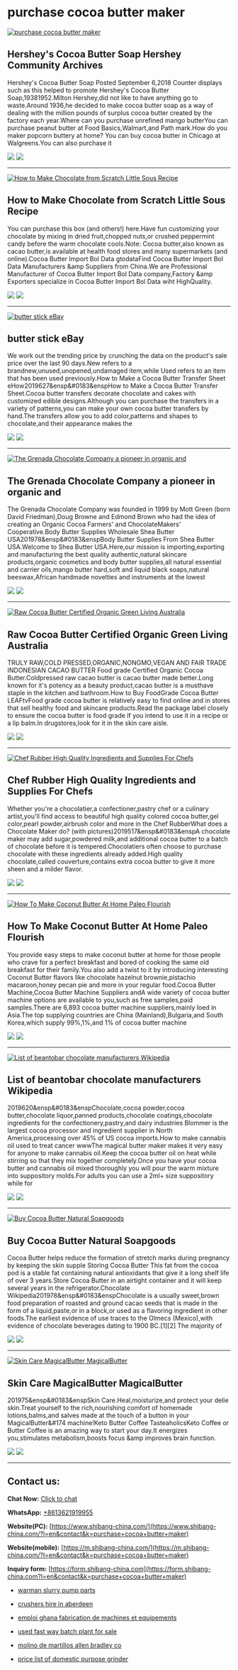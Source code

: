# purchase cocoa butter maker

<a href="https://swt.shibang-china.com/?l=en&img&k=purchase+cocoa+butter+maker" target="_blank">![purchase cocoa butter maker](http://static.shibang-china.com/all-800x300/282.jpg)</a>

## Hershey's Cocoa Butter Soap Hershey Community Archives
Hershey's Cocoa Butter Soap Posted September 6,2018 Counter displays such as this helped to promote Hershey's Cocoa Butter Soap,19381952.Milton Hershey,did not like to have anything go to waste.Around 1936,he decided to make cocoa butter soap as a way of dealing with the million pounds of surplus cocoa butter created by the factory each year.Where can you purchase unrefined mango butterYou can purchase peanut butter at Food Basics,Walmart,and Path mark.How do you maker popcorn buttery at home? You can buy cocoa butter in Chicago at Walgreens.You can also purchase it


<a href="https://whatsapp.shibangsoft.com/WhatsApp.php" target="_blank" title="WhatsApp">![](http://static.shibang-china.com/icon/whatsapp.png)</a> <a href="https://swt.shibang-china.com/?l=en&icon&k=purchase+cocoa+butter+maker" target="_blank">![](http://static.shibang-china.com/icon/chat-en.png)</a>

---

<a href="https://swt.shibang-china.com/?l=en&img&k=purchase+cocoa+butter+maker" target="_blank">![How to Make Chocolate from Scratch Little Sous Recipe](http://static.shibang-china.com/all-800x300/1018.jpg)</a>

## How to Make Chocolate from Scratch Little Sous Recipe
You can purchase this box (and others!) here.Have fun customizing your chocolate by mixing in dried fruit,chopped nuts,or crushed peppermint candy before the warm chocolate cools.Note: Cocoa butter,also known as cacao butter,is available at health food stores and many supermarkets (and online).Cocoa Butter Import Bol Data gtodataFind Cocoa Butter Import Bol Data Manufacturers &amp Suppliers from China.We are Professional Manufacturer of Cocoa Butter Import Bol Data company,Factory &amp Exporters specialize in Cocoa Butter Import Bol Data wiht HighQuality.


<a href="https://whatsapp.shibangsoft.com/WhatsApp.php" target="_blank" title="WhatsApp">![](http://static.shibang-china.com/icon/whatsapp.png)</a> <a href="https://swt.shibang-china.com/?l=en&icon&k=purchase+cocoa+butter+maker" target="_blank">![](http://static.shibang-china.com/icon/chat-en.png)</a>

---

<a href="https://swt.shibang-china.com/?l=en&img&k=purchase+cocoa+butter+maker" target="_blank">![butter stick eBay](http://static.shibang-china.com/all-800x300/768.jpg)</a>

## butter stick eBay
We work out the trending price by crunching the data on the product's sale price over the last 90 days.New refers to a brandnew,unused,unopened,undamaged item,while Used refers to an item that has been used previously.How to Make a Cocoa Butter Transfer Sheet eHow2019627&ensp&#0183&enspHow to Make a Cocoa Butter Transfer Sheet.Cocoa butter transfers decorate chocolate and cakes with customized edible designs.Although you can purchase the transfers in a variety of patterns,you can make your own cocoa butter transfers by hand.The transfers allow you to add color,patterns and shapes to chocolate,and their appearance makes the


<a href="https://whatsapp.shibangsoft.com/WhatsApp.php" target="_blank" title="WhatsApp">![](http://static.shibang-china.com/icon/whatsapp.png)</a> <a href="https://swt.shibang-china.com/?l=en&icon&k=purchase+cocoa+butter+maker" target="_blank">![](http://static.shibang-china.com/icon/chat-en.png)</a>

---

<a href="https://swt.shibang-china.com/?l=en&img&k=purchase+cocoa+butter+maker" target="_blank">![The Grenada Chocolate Company a pioneer in organic and](http://static.shibang-china.com/all-800x300/310.jpg)</a>

## The Grenada Chocolate Company a pioneer in organic and
The Grenada Chocolate Company was founded in 1999 by Mott Green (born David Friedman),Doug Browne and Edmond Brown who had the idea of creating an Organic Cocoa Farmers' and ChocolateMakers' Cooperative.Body Butter Supplies Wholesale Shea Butter USA201978&ensp&#0183&enspBody Butter Supplies From Shea Butter USA.Welcome to Shea Butter USA.Here,our mission is importing,exporting and manufacturing the best quality authentic,natural skincare products,organic cosmetics and body butter supplies,all natural essential and carrier oils,mango butter hard,soft and liquid black soaps,natural beeswax,African handmade novelties and instruments at the lowest


<a href="https://whatsapp.shibangsoft.com/WhatsApp.php" target="_blank" title="WhatsApp">![](http://static.shibang-china.com/icon/whatsapp.png)</a> <a href="https://swt.shibang-china.com/?l=en&icon&k=purchase+cocoa+butter+maker" target="_blank">![](http://static.shibang-china.com/icon/chat-en.png)</a>

---

<a href="https://swt.shibang-china.com/?l=en&img&k=purchase+cocoa+butter+maker" target="_blank">![Raw Cocoa Butter Certified Organic Green Living Australia](http://static.shibang-china.com/all-800x300/876.jpg)</a>

## Raw Cocoa Butter Certified Organic Green Living Australia
TRULY RAW,COLD PRESSED,ORGANIC,NONGMO,VEGAN AND FAIR TRADE INDONESIAN CACAO BUTTER Food grade Certified Organic Cocoa Butter.Coldpressed raw cacao butter is cacao butter made better.Long known for it's potency as a beauty product,cacao butter is a musthave staple in the kitchen and bathroom.How to Buy FoodGrade Cocoa Butter LEAFtvFood grade cocoa butter is relatively easy to find online and in stores that sell healthy food and skincare products.Read the package label closely to ensure the cocoa butter is food grade if you intend to use it in a recipe or a lip balm.In drugstores,look for it in the skin care aisle.


<a href="https://whatsapp.shibangsoft.com/WhatsApp.php" target="_blank" title="WhatsApp">![](http://static.shibang-china.com/icon/whatsapp.png)</a> <a href="https://swt.shibang-china.com/?l=en&icon&k=purchase+cocoa+butter+maker" target="_blank">![](http://static.shibang-china.com/icon/chat-en.png)</a>

---

<a href="https://swt.shibang-china.com/?l=en&img&k=purchase+cocoa+butter+maker" target="_blank">![Chef Rubber High Quality Ingredients and Supplies For Chefs](http://static.shibang-china.com/all-800x300/628.jpg)</a>

## Chef Rubber High Quality Ingredients and Supplies For Chefs
Whether you're a chocolatier,a confectioner,pastry chef or a culinary artist,you'll find access to beautiful high quality colored cocoa butter,gel color,pearl powder,airbrush color and more in the Chef RubberWhat does a Chocolate Maker do? (with pictures)2019517&ensp&#0183&enspA chocolate maker may add sugar,powdered milk,and additional cocoa butter to a batch of chocolate before it is tempered.Chocolatiers often choose to purchase chocolate with these ingredients already added.High quality chocolate,called couverture,contains extra cocoa butter to give it more sheen and a milder flavor.


<a href="https://whatsapp.shibangsoft.com/WhatsApp.php" target="_blank" title="WhatsApp">![](http://static.shibang-china.com/icon/whatsapp.png)</a> <a href="https://swt.shibang-china.com/?l=en&icon&k=purchase+cocoa+butter+maker" target="_blank">![](http://static.shibang-china.com/icon/chat-en.png)</a>

---

<a href="https://swt.shibang-china.com/?l=en&img&k=purchase+cocoa+butter+maker" target="_blank">![How To Make Coconut Butter At Home Paleo Flourish](http://static.shibang-china.com/all-800x300/383.jpg)</a>

## How To Make Coconut Butter At Home Paleo Flourish
You provide easy steps to make coconut butter at home for those people who crave for a perfect breakfast and bored of cooking the same old breakfast for their family.You also add a twist to it by introducing interesting Coconut Butter flavors like chocolate hazelnut brownie,pistachio macaroon,honey pecan pie and more in your regular food.Cocoa Butter Machine,Cocoa Butter Machine Suppliers andA wide variety of cocoa butter machine options are available to you,such as free samples,paid samples.There are 6,893 cocoa butter machine suppliers,mainly loed in Asia.The top supplying countries are China (Mainland),Bulgaria,and South Korea,which supply 99%,1%,and 1% of cocoa butter machine


<a href="https://whatsapp.shibangsoft.com/WhatsApp.php" target="_blank" title="WhatsApp">![](http://static.shibang-china.com/icon/whatsapp.png)</a> <a href="https://swt.shibang-china.com/?l=en&icon&k=purchase+cocoa+butter+maker" target="_blank">![](http://static.shibang-china.com/icon/chat-en.png)</a>

---

<a href="https://swt.shibang-china.com/?l=en&img&k=purchase+cocoa+butter+maker" target="_blank">![List of beantobar chocolate manufacturers Wikipedia](http://static.shibang-china.com/all-800x300/696.jpg)</a>

## List of beantobar chocolate manufacturers Wikipedia
2019620&ensp&#0183&enspChocolate,cocoa powder,cocoa butter,chocolate liquor,panned products,chocolate coatings,chocolate ingredients for the confectionery,pastry,and dairy industries Blommer is the largest cocoa processor and ingredient supplier in North America,processing over 45% of US cocoa imports.How to make cannabis oil used to treat cancer wwwThe magical butter maker makes it very easy for anyone to make cannabis oil.Keep the cocoa butter oil on heat while stirring so that they mix together completely.Once you have your cocoa butter and cannabis oil mixed thoroughly you will pour the warm mixture into suppository molds.For adults you can use a 2ml+ size suppository while for


<a href="https://whatsapp.shibangsoft.com/WhatsApp.php" target="_blank" title="WhatsApp">![](http://static.shibang-china.com/icon/whatsapp.png)</a> <a href="https://swt.shibang-china.com/?l=en&icon&k=purchase+cocoa+butter+maker" target="_blank">![](http://static.shibang-china.com/icon/chat-en.png)</a>

---

<a href="https://swt.shibang-china.com/?l=en&img&k=purchase+cocoa+butter+maker" target="_blank">![Buy Cocoa Butter Natural Soapgoods](http://static.shibang-china.com/all-800x300/505.jpg)</a>

## Buy Cocoa Butter Natural Soapgoods
Cocoa Butter helps reduce the formation of stretch marks during pregnancy by keeping the skin supple Storing Cocoa Butter This fat from the cocoa pod is a stable fat containing natural antioxidants that give it a long shelf life of over 3 years.Store Cocoa Butter in an airtight container and it will keep several years in the refrigerator.Chocolate Wikipedia201978&ensp&#0183&enspChocolate is a usually sweet,brown food preparation of roasted and ground cacao seeds that is made in the form of a liquid,paste,or in a block,or used as a flavoring ingredient in other foods.The earliest evidence of use traces to the Olmecs (Mexico),with evidence of chocolate beverages dating to 1900 BC.[1][2] The majority of


<a href="https://whatsapp.shibangsoft.com/WhatsApp.php" target="_blank" title="WhatsApp">![](http://static.shibang-china.com/icon/whatsapp.png)</a> <a href="https://swt.shibang-china.com/?l=en&icon&k=purchase+cocoa+butter+maker" target="_blank">![](http://static.shibang-china.com/icon/chat-en.png)</a>

---

<a href="https://swt.shibang-china.com/?l=en&img&k=purchase+cocoa+butter+maker" target="_blank">![Skin Care MagicalButter MagicalButter](http://static.shibang-china.com/all-800x300/113.jpg)</a>

## Skin Care MagicalButter MagicalButter
201975&ensp&#0183&enspSkin Care.Heal,moisturize,and protect your delie skin.Treat yourself to the rich,nourishing comfort of homemade lotions,balms,and salves made at the touch of a button in your MagicalButter&#174 machine!Keto Butter Coffee TasteaholicsKeto Coffee or Butter Coffee is an amazing way to start your day.It energizes you,stimulates metabolism,boosts focus &amp improves brain function.


<a href="https://whatsapp.shibangsoft.com/WhatsApp.php" target="_blank" title="WhatsApp">![](http://static.shibang-china.com/icon/whatsapp.png)</a> <a href="https://swt.shibang-china.com/?l=en&icon&k=purchase+cocoa+butter+maker" target="_blank">![](http://static.shibang-china.com/icon/chat-en.png)</a>

---
## Contact us:

**Chat Now:** [Click to chat](https://swt.shibang-china.com?l=en&contact&k=purchase+cocoa+butter+maker)

**WhatsApp:**  [+8613621919955](https://whatsapp.shibangsoft.com/WhatsApp.php)

**Website(PC):** [https://www.shibang-china.com/](https://www.shibang-china.com/?l=en&contact&k=purchase+cocoa+butter+maker)

**Website(mobile):** [https://m.shibang-china.com/](https://m.shibang-china.com/?l=en&contact&k=purchase+cocoa+butter+maker)

**Inquiry form:** [https://form.shibang-china.com](https://form.shibang-china.com?l=en&contact&k=purchase+cocoa+butter+maker)

* [warman slurry pump parts](../112/warman%20slurry%20pump%20parts.md)

* [crushers hire in aberdeen](../111/crushers%20hire%20in%20aberdeen.md)

* [emploi ghana fabrication de machines et equipements](../111/emploi%20ghana%20fabrication%20de%20machines%20et%20equipements.md)

* [used fast way batch plant for sale](../121/used%20fast%20way%20batch%20plant%20for%20sale.md)

* [molino de martillos allen bradley co](../121/molino%20de%20martillos%20allen%20bradley%20co.md)

* [price list of domestic purpose grinder](../111/price%20list%20of%20domestic%20purpose%20grinder.md)